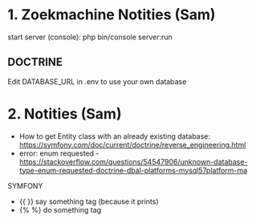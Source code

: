 # 1. Zoekmachine Notities (Sam)

start server (console): php bin/console server:run

DOCTRINE
-
Edit DATABASE_URL in .env to use your own database

# 2. Notities (Sam)

- How to get Entity class with an already existing database: https://symfony.com/doc/current/doctrine/reverse_engineering.html
- error: enum requested   - https://stackoverflow.com/questions/54547906/unknown-database-type-enum-requested-doctrine-dbal-platforms-mysql57platform-ma

SYMFONY
- {{ }} say something tag (because it prints)
- {% %} do something tag